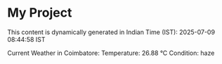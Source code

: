 # My Project

This content is dynamically generated in Indian Time (IST): 2025-07-09 08:44:58 IST


Current Weather in Coimbatore:
Temperature: 26.88 °C
Condition: haze
